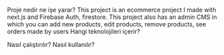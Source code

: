 Proje nedir ne işe yarar?
This project is an ecommerce project I made with next.js and Firebase Auth, firestore. This project also has an admin CMS in which you can 
add new products, edit products, remove products, see orders made by users
Hangi teknolojileri içerir?

Nasıl çalıştırılır?
Nasıl kullanılır?
